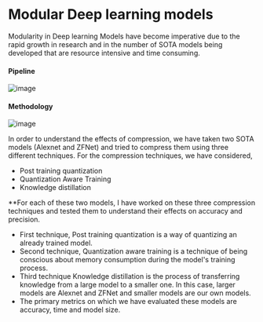 # Modular Deep learning models

Modularity in Deep learning Models have become imperative due to the rapid growth in research and in the number of SOTA models being developed that are resource intensive and time consuming.

#### Pipeline

![image](https://github.com/krishnapranayangara/modulardlmodels/assets/33367492/70d6a8e9-d3b0-4fed-a55c-fd0c68deb238)

#### Methodology

![image](https://github.com/krishnapranayangara/modulardlmodels/assets/33367492/2ab7d0a9-59e9-4c77-b60d-f8a5b4fd93a7)

In order to understand the effects of compression, we have taken two SOTA models (Alexnet and ZFNet) and tried to compress them using three different techniques.
For the compression techniques, we have considered,
- Post training quantization
- Quantization Aware Training
- Knowledge distillation

**For each of these two models, I have worked on these three compression techniques and tested them to understand their effects on accuracy and precision.

- First technique, Post training quantization is a way of quantizing an already trained model.
- Second technique, Quantization aware training is a technique of being conscious about memory consumption during the model's training process.
- Third technique Knowledge distillation is the process of transferring knowledge from a large model to a smaller one. In this case, larger models are Alexnet and ZFNet and smaller models are our own models.
- The primary metrics on which we have evaluated these models are accuracy, time and model size.


